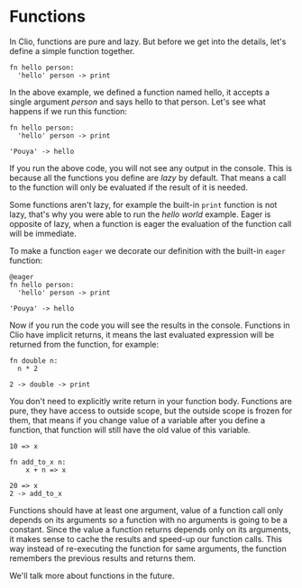 # Functions

In Clio, functions are pure and lazy. But before we get into the details, let's define a simple function together.

```text
fn hello person:
  'hello' person -> print
```

In the above example, we defined a function named hello, it accepts a single argument _person_ and says hello to that person. Let's see what happens if we run this function:

```text
fn hello person:
  'hello' person -> print

'Pouya' -> hello
```

If you run the above code, you will not see any output in the console. This is because all the functions you define are _lazy_ by default. That means a call to the function will only be evaluated if the result of it is needed.

Some functions aren't lazy, for example the built-in `print` function is not lazy, that's why you were able to run the _hello world_ example. Eager is opposite of lazy, when a function is eager the evaluation of the function call will be immediate.

To make a function `eager` we decorate our definition with the built-in `eager` function:

```text
@eager
fn hello person:
  'hello' person -> print

'Pouya' -> hello
```

Now if you run the code you will see the results in the console. Functions in Clio have implicit returns, it means the last evaluated expression will be returned from the function, for example:

```text
fn double n:
  n * 2

2 -> double -> print
```

You don't need to explicitly write return in your function body. Functions are pure, they have access to outside scope, but the outside scope is frozen for them, that means if you change value of a variable after you define a function, that function will still have the old value of this variable.

```text
10 => x

fn add_to_x n:
    x + n => x

20 => x
2 -> add_to_x
```

Functions should have at least one argument, value of a function call only depends on its arguments so a function with no arguments is going to be a constant. Since the value a function returns depends only on its arguments, it makes sense to cache the results and speed-up our function calls. This way instead of re-executing the function for same arguments, the function remembers the previous results and returns them.

We'll talk more about functions in the future.

